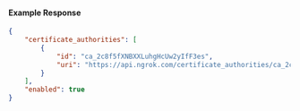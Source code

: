 <!-- Code generated for API Clients. DO NOT EDIT. -->

#### Example Response

```json
{
	"certificate_authorities": [
		{
			"id": "ca_2c8f5fXNBXXLuhgHcUw2yIfF3es",
			"uri": "https://api.ngrok.com/certificate_authorities/ca_2c8f5fXNBXXLuhgHcUw2yIfF3es"
		}
	],
	"enabled": true
}
```
